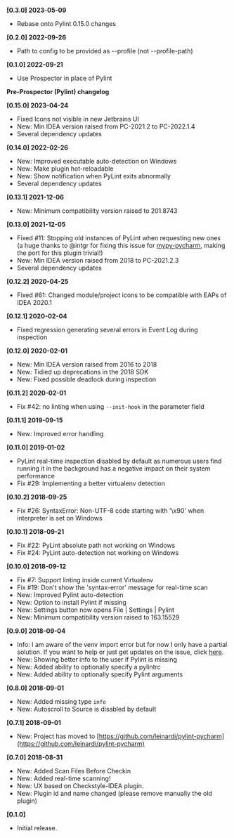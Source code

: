 **[0.3.0] 2023-05-09**
- Rebase onto Pylint 0.15.0 changes

**[0.2.0] 2022-09-26**
- Path to config to be provided as --profile (not --profile-path)

**[0.1.0] 2022-09-21**
- Use Prospector in place of Pylint

**Pre-Prospector (Pylint) changelog**

**[0.15.0] 2023-04-24**
- Fixed Icons not visible in new Jetbrains UI
- New: Min IDEA version raised from PC-2021.2 to PC-2022.1.4
- Several dependency updates

**[0.14.0] 2022-02-26**
- New: Improved executable auto-detection on Windows
- New: Make plugin hot-reloadable
- New: Show notification when PyLint exits abnormally
- Several dependency updates

**[0.13.1] 2021-12-06**
- New: Minimum compatibility version raised to 201.8743

**[0.13.0] 2021-12-05**
- Fixed #11: Stopping old instances of PyLint when requesting new ones (a huge thanks to @intgr for fixing this issue for [mypy-pycharm](https://github.com/leinardi/mypy-pycharm), making the port for this plugin trivial!)
- New: Min IDEA version raised from 2018 to PC-2021.2.3
- Several dependency updates

**[0.12.2] 2020-04-25**
 - Fixed #61: Changed module/project icons to be compatible with EAPs of IDEA 2020.1

**[0.12.1] 2020-02-04**
 - Fixed regression generating several errors in Event Log during inspection
 
**[0.12.0] 2020-02-01**
 - New: Min IDEA version raised from 2016 to 2018
 - New: Tidied up deprecations in the 2018 SDK
 - New: Fixed possible deadlock during inspection

**[0.11.2] 2020-02-01**
 - Fix #42: no linting when using `--init-hook` in the parameter field

**[0.11.1] 2019-09-15**
 - New: Improved error handling

**[0.11.0] 2019-01-02**
 - PyLint real-time inspection disabled by default as numerous users find running it in the background has a negative
   impact on their system performance
 - Fix #29: Implementing a better virtualenv detection

**[0.10.2] 2018-09-25**
 - Fix #26: SyntaxError: Non-UTF-8 code starting with '\x90' when interpreter is set on Windows

**[0.10.1] 2018-09-21**
 - Fix #22: PyLint absolute path not working on Windows
 - Fix #24: PyLint auto-detection not working on Windows

**[0.10.0] 2018-09-12**
- Fix #7: Support linting inside current Virtualenv
- Fix #19: Don't show the 'syntax-error' message for real-time scan
- New: Improved Pylint auto-detection
- New: Option to install Pylint if missing
- New: Settings button now opens File | Settings | Pylint
- New: Minimum compatibility version raised to 163.15529

**[0.9.0] 2018-09-04**
 - Info: I am aware of the venv import error but for now I only have a partial solution. If you want to help or just get updates on the issue, click [here](https://github.com/leinardi/pylint-pycharm/issues/7).
 - New: Showing better info to the user if Pylint is missing
 - New: Added ability to optionally specify a pylintrc
 - New: Added ability to optionally specify Pylint arguments

**[0.8.0] 2018-09-01**
 - New: Added missing type `info`
 - New: Autoscroll to Source is disabled by default

**[0.7.1] 2018-09-01**
 - New: Project has moved to [https://github.com/leinardi/pylint-pycharm](https://github.com/leinardi/pylint-pycharm)

**[0.7.0] 2018-08-31**
 - New: Added Scan Files Before Checkin
 - New: Added real-time scanning!
 - New: UX based on Checkstyle-IDEA plugin.
 - New: Plugin id and name changed (please remove manually the old plugin)

**[0.1.0]**
 - Initial release.
